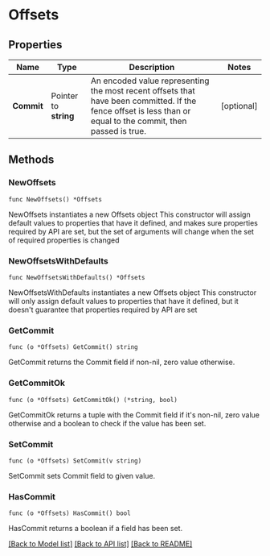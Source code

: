 # Offsets

## Properties

Name | Type | Description | Notes
------------ | ------------- | ------------- | -------------
**Commit** | Pointer to **string** | An encoded value representing the most recent offsets that have been committed. If the fence offset is less than or equal to the commit, then passed is true. | [optional] 

## Methods

### NewOffsets

`func NewOffsets() *Offsets`

NewOffsets instantiates a new Offsets object
This constructor will assign default values to properties that have it defined,
and makes sure properties required by API are set, but the set of arguments
will change when the set of required properties is changed

### NewOffsetsWithDefaults

`func NewOffsetsWithDefaults() *Offsets`

NewOffsetsWithDefaults instantiates a new Offsets object
This constructor will only assign default values to properties that have it defined,
but it doesn't guarantee that properties required by API are set

### GetCommit

`func (o *Offsets) GetCommit() string`

GetCommit returns the Commit field if non-nil, zero value otherwise.

### GetCommitOk

`func (o *Offsets) GetCommitOk() (*string, bool)`

GetCommitOk returns a tuple with the Commit field if it's non-nil, zero value otherwise
and a boolean to check if the value has been set.

### SetCommit

`func (o *Offsets) SetCommit(v string)`

SetCommit sets Commit field to given value.

### HasCommit

`func (o *Offsets) HasCommit() bool`

HasCommit returns a boolean if a field has been set.


[[Back to Model list]](../README.md#documentation-for-models) [[Back to API list]](../README.md#documentation-for-api-endpoints) [[Back to README]](../README.md)



